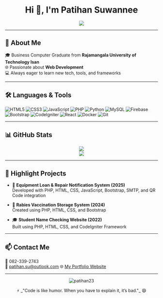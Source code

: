 <h1 align="center">Hi 👋, I'm Patihan Suwannee</h1>
<p align="center">
  <img src="https://readme-typing-svg.herokuapp.com?color=F7971E&size=26&center=true&vCenter=true&width=600&lines=Web+Developer+%7C+Fullstack+Enthusiast;Love+to+Build+and+Learn+New+Tech;Business+Computer+Graduate+from+RMUTI" />
</p>

---

## 🚀 About Me  
🎓 Business Computer Graduate from **Rajamangala University of Technology Isan**  
🌐 Passionate about **Web Development**  
💻 Always eager to learn new tech, tools, and frameworks  

---

## 🛠️ Languages & Tools

![HTML5](https://img.shields.io/badge/HTML5-E34F26?style=for-the-badge&logo=html5&logoColor=white)
![CSS3](https://img.shields.io/badge/CSS3-1572B6?style=for-the-badge&logo=css3)
![JavaScript](https://img.shields.io/badge/JavaScript-F7DF1E?style=for-the-badge&logo=javascript&logoColor=black)
![PHP](https://img.shields.io/badge/PHP-777BB4?style=for-the-badge&logo=php&logoColor=white)
![Python](https://img.shields.io/badge/Python-3776AB?style=for-the-badge&logo=python)
![MySQL](https://img.shields.io/badge/MySQL-4479A1?style=for-the-badge&logo=mysql)
![Firebase](https://img.shields.io/badge/Firebase-FFCA28?style=for-the-badge&logo=firebase)
![Bootstrap](https://img.shields.io/badge/Bootstrap-563D7C?style=for-the-badge&logo=bootstrap)
![CodeIgniter](https://img.shields.io/badge/CodeIgniter-EF4223?style=for-the-badge&logo=codeigniter)
![React](https://img.shields.io/badge/React-61DAFB?style=for-the-badge&logo=react)
![Docker](https://img.shields.io/badge/Docker-2496ED?style=for-the-badge&logo=docker)
![Git](https://img.shields.io/badge/Git-F05032?style=for-the-badge&logo=git)

---

## 📊 GitHub Stats  

<p align="center">
  <img src="https://github-readme-stats.vercel.app/api?username=patihan23&show_icons=true&theme=radical" />
  <br>
  <img src="https://github-readme-streak-stats.herokuapp.com?user=patihan23&theme=radical&hide_border=false" />
</p>

---

## 📌 Highlight Projects  

- 🔧 **Equipment Loan & Repair Notification System (2025)**  
  Developed with PHP, HTML, CSS, JavaScript, Bootstrap, SMTP, and QR Code integration  

- 💉 **Rabies Vaccination Storage System (2024)**  
  Created using PHP, HTML, CSS, and Bootstrap  

- 🎓 **Student Name Checking Website (2022)**  
  Built using PHP, HTML, CSS, and CodeIgniter Framework  

---

## 📫 Contact Me  

📱 082-339-2743  
📧 patihan.su@outlook.com
🌐 [My Portfolio Website](http://www.patihan-space.wuaze.com)

---

<p align="center">
  <img src="https://komarev.com/ghpvc/?username=patihan23&label=Profile%20views&color=0e75b6&style=flat" alt="patihan23" />
</p>

<p align="center"> 
  ⚡ _"Code is like humor. When you have to explain it, it’s bad."_ 😄
</p>
